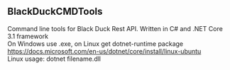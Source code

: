 <h2>BlackDuckCMDTools</h2>  

Command line tools for Black Duck Rest API. Written in C# and .NET Core 3.1 framework    
On Windows use .exe, on Linux get dotnet-runtime package https://docs.microsoft.com/en-us/dotnet/core/install/linux-ubuntu  
Linux usage: dotnet filename.dll
